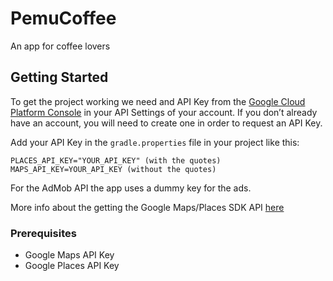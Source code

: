 # PemuCoffee
An app for coffee lovers


## Getting Started

To get the project working we need and API Key from the [Google Cloud Platform Console](https://cloud.google.com/console/google/maps-apis/overview) in your API Settings of your account. If you don’t already have an account, you will need to create one in order to request an API Key.

Add your API Key in the `gradle.properties` file in your project like this:

```
PLACES_API_KEY="YOUR_API_KEY" (with the quotes)
MAPS_API_KEY=YOUR_API_KEY (without the quotes)
```

For the AdMob API the app uses a dummy key for the ads.

More info about the getting the Google Maps/Places SDK API [here](https://developers.google.com/places/web-service/get-api-key) 

### Prerequisites

  * Google Maps API Key 
  * Google Places API Key
